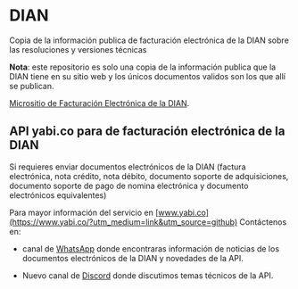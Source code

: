# DIAN

Copia de la información publica de facturación electrónica de la DIAN sobre las resoluciones y versiones técnicas

**Nota**: este repositorio es solo una copia de la información publica que la DIAN tiene en su sitio web y los únicos documentos validos son los que allí se publican.

[Micrositio de Facturación Electrónica de la DIAN]([https://duckduckgo.com](https://micrositios.dian.gov.co/sistema-de-facturacion-electronica/)https://micrositios.dian.gov.co/sistema-de-facturacion-electronica/).

## API yabi.co para de facturación electrónica de la DIAN

Si requieres enviar documentos electrónicos de la DIAN (factura electrónica, nota crédito, nota débito, documento soporte de adquisiciones, documento soporte de pago de nomina electrónica y documento electrónicos equivalentes)

Para mayor información del servicio en [www.yabi.co](https://www.yabi.co/?utm_medium=link&utm_source=github)
Contáctenos en:

* canal de [WhatsApp](https://www.whatsapp.com/channel/0029VaAMxQDId7nE69gBZC1i) donde encontraras información de noticias de los documentos electrónicos de la DIAN y novedades de la API.

* Nuevo canal de [Discord](https://discord.gg/VzUjnyzM) donde discutimos temas técnicos de la API.